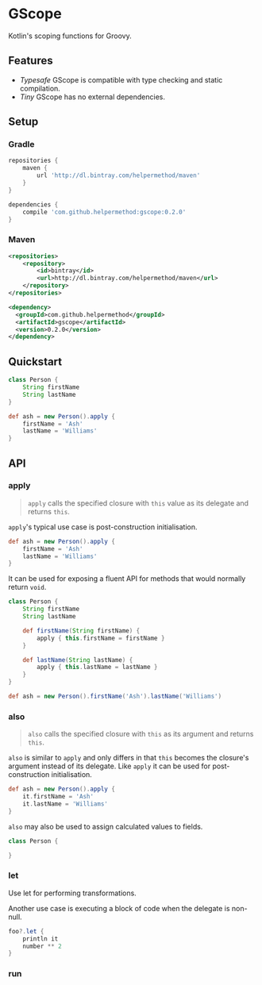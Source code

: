 # GScope

Kotlin's scoping functions for Groovy.

## Features

* *Typesafe* GScope is compatible with type checking and static compilation.
* *Tiny* GScope has no external dependencies.

## Setup

### Gradle

```groovy
repositories {
    maven {
        url 'http://dl.bintray.com/helpermethod/maven'
    }
}

dependencies {
    compile 'com.github.helpermethod:gscope:0.2.0'
}
```

### Maven

```xml
<repositories>
    <repository>
        <id>bintray</id>
        <url>http://dl.bintray.com/helpermethod/maven</url>
    </repository>
</repositories>

<dependency>
  <groupId>com.github.helpermethod</groupId>
  <artifactId>gscope</artifactId>
  <version>0.2.0</version>
</dependency>
```

## Quickstart

```groovy
class Person {
    String firstName
    String lastName
}

def ash = new Person().apply {
    firstName = 'Ash'
    lastName = 'Williams'
}
```

## API

### apply

> `apply` calls the specified closure with `this` value as its delegate and returns `this`.

`apply`'s typical use case is post-construction initialisation.

```groovy
def ash = new Person().apply {
    firstName = 'Ash'
    lastName = 'Williams'
}
```

It can be used for exposing a fluent API for methods that would normally return `void`.

```groovy
class Person {
    String firstName
    String lastName

    def firstName(String firstName) {
        apply { this.firstName = firstName }
    }

    def lastName(String lastName) {
        apply { this.lastName = lastName }
    }
}

def ash = new Person().firstName('Ash').lastName('Williams')
```

### also

> `also` calls the specified closure with `this` as its argument and returns `this`.

`also` is similar to `apply` and only differs in that `this` becomes the closure's argument instead of its delegate.
Like `apply` it can be used for post-construction initialisation.

```groovy
def ash = new Person().apply {
    it.firstName = 'Ash'
    it.lastName = 'Williams'
}
```

`also` may also be used to assign calculated values to fields.

```groovy
class Person {

}
```

### let

Use let for performing transformations.

Another use case is executing a block of code when the delegate is non-null.

```groovy
foo?.let {
    println it
    number ** 2
}
```

<!-- example with ?: -->

### run